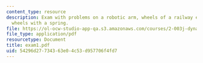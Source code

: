 ```yaml
---
content_type: resource
description: Exam with problems on a robotic arm, wheels of a railway engine, and
  wheels with a spring.
file: https://ol-ocw-studio-app-qa.s3.amazonaws.com/courses/2-003j-dynamics-and-control-i-fall-2007/54296d27734363e04c53d957706f4fd7_exam1.pdf
file_type: application/pdf
resourcetype: Document
title: exam1.pdf
uid: 54296d27-7343-63e0-4c53-d957706f4fd7
---
```

